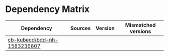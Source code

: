 # Dependency Matrix

Dependency | Sources | Version | Mismatched versions
---------- | ------- | ------- | -------------------
[cb-kubecd/bdd-nh-1583236807](https://github.com/cb-kubecd/bdd-nh-1583236807.git) |  | []() | 

